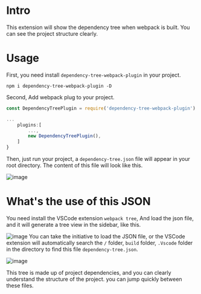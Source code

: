 # Intro
This extension will show the dependency tree when webpack is built. You can see the project structure clearly.

# Usage
First, you need install `dependency-tree-webpack-plugin` in your project.
```
npm i dependency-tree-webpack-plugin -D
```

Second, Add webpack plug to your project.
``` javascript
const DependencyTreePlugin = require('dependency-tree-webpack-plugin').default;

...
    plugins:[
        ...,
        new DependencyTreePlugin(),
    ]
}
```

Then, just run your project, a `dependency-tree.json` file will appear in your root directory. The content of this file will look like this.

![image](https://github.com/uoau/dependency-tree-webpack-plugin/blob/master/readme-img/1.png?raw=true)

# What's the use of this JSON
You need install the VSCode extension `webpack tree`, And load the json file, and it will generate a tree view in the sidebar, like this.

![image](https://github.com/uoau/dependency-tree-webpack-plugin/blob/master/readme-img/3.png?raw=true)
You can take the initiative to load the JSON file, or the  VSCode extension will automatically search the `/` folder, `build` folder, `.Vscode` folder in the directory to find this file `dependency-tree.json`. 

![image](https://github.com/uoau/dependency-tree-webpack-plugin/blob/master/readme-img/2.png?raw=true)

This tree is made up of project dependencies, and you can clearly understand the structure of the project. you can jump quickly between these files.